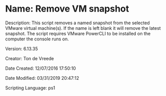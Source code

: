 ﻿# Name: Remove VM snapshot

Description: This script removes a named snapshot from the selected VMware virtual machine(s). If the name is left blank it will remove the latest snapshot. The script requires VMware PowerCLI to be installed on the computer the console runs on.

Version: 6.13.35

Creator: Ton de Vreede

Date Created: 12/07/2016 17:50:10

Date Modified: 03/31/2019 20:47:12

Scripting Language: ps1

